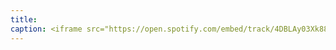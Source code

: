 ```yaml
---
title: 
caption: <iframe src="https://open.spotify.com/embed/track/4DBLAy03Xk88LOVtrOQ1RD" width="100%" height="80" frameBorder="0" allowtransparency="true" allow="encrypted-media"></iframe>
---
```

